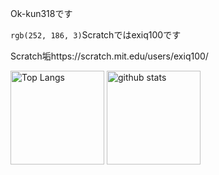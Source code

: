 Ok-kun318です

`rgb(252, 186, 3)`Scratchではexiq100です

Scratch垢https://scratch.mit.edu/users/exiq100/
<p align="left"> 
  <img alt="Top Langs" height="150px" src="https://github-readme-stats.vercel.app/api/top-langs/?username=Ok-kun318&layout=compact&show_icons=true&theme=shadow_blue" />
  <img alt="github stats" height="150px" src="https://github-readme-stats.vercel.app/api?username=Ok-kun318&show_icons=ture&theme=shadow_blue" />
</p>

<!--
Credits
https://github.com/anuraghazra/github-readme-stats
-->
